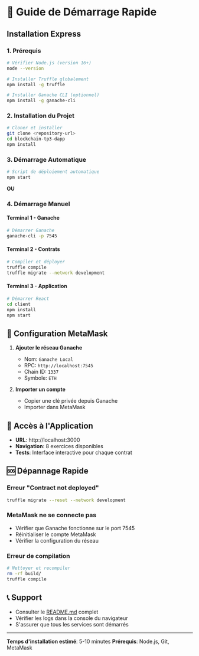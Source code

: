 # 🚀 Guide de Démarrage Rapide

## Installation Express

### 1. Prérequis
```bash
# Vérifier Node.js (version 16+)
node --version

# Installer Truffle globalement
npm install -g truffle

# Installer Ganache CLI (optionnel)
npm install -g ganache-cli
```

### 2. Installation du Projet
```bash
# Cloner et installer
git clone <repository-url>
cd blockchain-tp3-dapp
npm install
```

### 3. Démarrage Automatique
```bash
# Script de déploiement automatique
npm start
```

**OU**

### 4. Démarrage Manuel

#### Terminal 1 - Ganache
```bash
# Démarrer Ganache
ganache-cli -p 7545
```

#### Terminal 2 - Contrats
```bash
# Compiler et déployer
truffle compile
truffle migrate --network development
```

#### Terminal 3 - Application
```bash
# Démarrer React
cd client
npm install
npm start
```

## 🔧 Configuration MetaMask

1. **Ajouter le réseau Ganache**
   - Nom: `Ganache Local`
   - RPC: `http://localhost:7545`
   - Chain ID: `1337`
   - Symbole: `ETH`

2. **Importer un compte**
   - Copier une clé privée depuis Ganache
   - Importer dans MetaMask

## 📱 Accès à l'Application

- **URL**: http://localhost:3000
- **Navigation**: 8 exercices disponibles
- **Tests**: Interface interactive pour chaque contrat

## 🆘 Dépannage Rapide

### Erreur "Contract not deployed"
```bash
truffle migrate --reset --network development
```

### MetaMask ne se connecte pas
- Vérifier que Ganache fonctionne sur le port 7545
- Réinitialiser le compte MetaMask
- Vérifier la configuration du réseau

### Erreur de compilation
```bash
# Nettoyer et recompiler
rm -rf build/
truffle compile
```

## 📞 Support

- Consulter le [README.md](./README.md) complet
- Vérifier les logs dans la console du navigateur
- S'assurer que tous les services sont démarrés

---

**Temps d'installation estimé**: 5-10 minutes
**Prérequis**: Node.js, Git, MetaMask